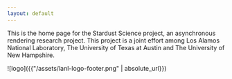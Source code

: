 ```yaml
---
layout: default
---
```


This is the home page for the Stardust Science project, an asynchronous
rendering research project. This project is a joint effort among Los Alamos
National Laboratory, The University of Texas at Austin and The University of New
Hampshire.

![logo]({{"/assets/lanl-logo-footer.png" | absolute_url}}) <!-- .element
height="50pixels"-->

